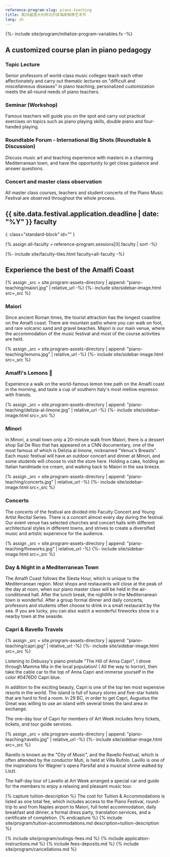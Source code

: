 ```yaml
---
reference-program-slug: piano-teaching
title: 第26届意大利阿马尔菲海岸钢琴艺术节
lang: zh
---
```

{%- include site/program/initialize-program-variables.fx -%}

<section class="standard-block" markdown="1">

## A customized course plan in piano pedagogy

### Topic Lecture

Senior professors of world-class music colleges teach each other affectionately and carry out thematic lectures on "difficult and miscellaneous diseases" in piano teaching; personalized customization meets the all-round needs of piano teachers.

### Seminar (Workshop)

Famous teachers will guide you on the spot and carry out practical exercises on topics such as piano playing skills, double piano and four-handed playing.

### Roundtable Forum - International Big Shots (Roundtable & Discussion)

Discuss music art and teaching experience with masters in a charming Mediterranean town, and have the opportunity to get close guidance and answer questions.

### Concert and master class observation

All master class courses, teachers and student concerts of the Piano Music Festival are observed throughout the whole process.
</section>

<section id="faculty" markdown="1">

## {{ site.data.festival.application.deadline | date: "%Y" }} faculty
{: class="standard-block" id="" }

{% assign all-faculty = reference-program.sessions[0].faculty | sort -%}
<div class="standard-block tiles front-of-brochure">
{%- include site/faculty-tiles.html faculty=all-faculty -%}
</div>
</section>

<section class="standard-block" markdown="1">

## Experience the best of the Amalfi Coast

{% assign _src = site.program-assets-directory | append: "piano-teaching/maiori.jpg" | relative_url -%}
{%- include site/sidebar-image.html src=_src %}

### Maiori

Since ancient Roman times, the tourist attraction has the longest coastline on the Amalfi coast. There are mountain paths where you can walk on foot, and rare volcanic sand and gravel beaches. Majori is our main venue, where the accommodation of the music festival and most of the course activities are held.

{% assign _src = site.program-assets-directory | append: "piano-teaching/lemons.jpg" | relative_url -%}
{%- include site/sidebar-image.html src=_src %}

### Amalfi's Lemons 🍋

Experience a walk on the world-famous lemon tree path on the Amalfi coast in the morning, and taste a cup of southern Italy's most mellow espresso with friends.

{% assign _src = site.program-assets-directory | append: "piano-teaching/delizia-al-limone.jpg" | relative_url -%}
{%- include site/sidebar-image.html src=_src %}

### Minori

In Minori, a small town only a 20-minute walk from Maiori, there is a dessert shop Sal De Riso that has appeared on a CNN documentary, one of the most famous of which is Delizia al limone, nicknamed "Venus's Breasts". Each music festival will have an outdoor concert and dinner at Minori, and some students will choose to visit the store here. Holding a cake, holding an Italian handmade ice cream, and walking back to Maiori in the sea breeze.

{% assign _src = site.program-assets-directory | append: "piano-teaching/concerts.jpg" | relative_url -%}
{%- include site/sidebar-image.html src=_src %}

### Concerts

The concerts of the festival are divided into Faculty Concert and Young Artist Recital Series. There is a concert almost every day during the festival. Our event venue has selected churches and concert halls with different architectural styles in different towns, and strives to create a diversified music and artistic experience for the audience.

{% assign _src = site.program-assets-directory | append: "piano-teaching/fireworks.jpg" | relative_url -%}
{%- include site/sidebar-image.html src=_src %}

### Day & Night in a Mediterranean Town

The Amalfi Coast follows the Siesta Hour, which is unique to the Mediterranean region. Most shops and restaurants will close at the peak of the day at noon, when our piano master class will be held in the air-conditioned hall. After the lunch break, the nightlife in the Mediterranean town is wonderful. After a group formal dinner and daily concerts, professors and students often choose to drink in a small restaurant by the sea. If you are lucky, you can also watch a wonderful fireworks show in a nearby town at the seaside.

### Capri & Ravello Travels

{% assign _src = site.program-assets-directory | append: "piano-teaching/capri.jpg" | relative_url -%}
{%- include site/sidebar-image.html src=_src %}

Listening to Debussy's piano prelude "The Hill of Anna Capri", I drove through Mamma Mia in the local population! ( All the way to horror), then take the cable car to the top of Anna Capri and immerse yourself in the color #0476D0 Capri blue.

In addition to the exciting beauty, Capri is one of the top ten most expensive resorts in the world. The island is full of luxury stores and five-star hotels that are hard to find a room. In 29 BC, in order to get Capri, Augustus the Great was willing to use an island with several times the land area in exchange.

The one-day tour of Capri for members of Art Week includes ferry tickets, tickets, and tour guide services.

{% assign _src = site.program-assets-directory | append: "piano-teaching/ravello.jpg" | relative_url -%}
{%- include site/sidebar-image.html src=_src %}

Ravello is known as the "City of Music", and the Ravello Festival, which is often attended by the conductor Muti, is held at Villa Rufolo. Lavillo is one of the inspirations for Wagner's opera Parsifal and a musical shrine walked by Liszt.

The half-day tour of Lavello at Art Week arranged a special car and guide for the members to enjoy a relaxing and pleasant music tour.

{% capture tuition-description %}
The cost for Tuition & Accommodations is listed as one total fee, which includes access to the Piano Festival, round-trip to and from Naples airport to Maiori, full hotel accommodation, daily breakfast and dinner, a formal dress party, translation services, and a certificate of completion.
{% endcapture %}
{% include site/program/tuition-accommodations.md description=tuition-description %}

{% include site/program/outings-fees.md %}
{% include application-instructions.md %}
{% include fees-deposits.md %}
{% include site/program/cancellations.md %}
</section>